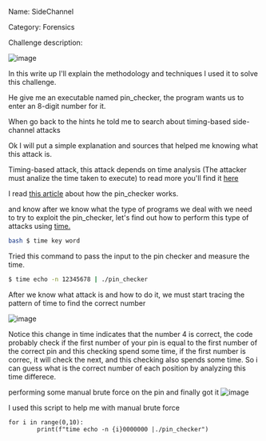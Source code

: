 Name: SideChannel

Category: Forensics

Challenge description:

![image](https://user-images.githubusercontent.com/95076839/161078211-052f8dff-0bb2-444d-b408-6c3f32372ee7.png)


In this write up I'll explain the methodology and techniques I used it to solve this challenge.

He give me an executable named pin_checker, the program wants us to enter an 8-digit number for it.

When go back to the hints he told me to search about timing-based side-channel attacks 

Ok I will put a simple explanation and sources that helped me knowing what this attack is.

Timing-based attack, this attack depends on time analysis (The attacker must analize the time taken to execute) to read more you'll find it <a href="https://en.wikipedia.org/wiki/Timing_attack">here</a>

I read <a href="https://medium.com/spidernitt/introduction-to-timing-attacks-4e1e8c84b32b">this article</a> about how the pin_checker works.

and know after we know what the type of programs we deal with we need to try to exploit the pin_checker, let's find out how to perform this type of attacks
using <a href="https://www.geeksforgeeks.org/time-command-in-linux-with-examples/">time.</a>
```bash 
bash $ time key word 
```
Tried this command to pass the input to the pin checker and measure the time.
```bash
$ time echo -n 12345678 | ./pin_checker
```
After we know what attack is and how to do it, we must start tracing the pattern of time to find the correct number

![image](https://user-images.githubusercontent.com/95076839/161085315-8c743293-6252-4ccf-b8bb-044373d7025e.png)

Notice this change in time indicates that the number 4 is correct, the code probably check if the first number of your pin is equal to the first number of the correct pin and this checking spend some time, if the first number is correc, it will check the next, and this checking also spends some time.
So i can guess what is the correct number of each position by analyzing this time differece.

performing some manual brute force on the pin and finally got it 
![image](https://user-images.githubusercontent.com/95076839/161090059-f85bd62c-24d7-4a4a-86ac-a80824e04d70.png)

I used this script to help me with manual brute force
``` python3
for i in range(0,10):
        print(f"time echo -n {i}0000000 |./pin_checker")
```
